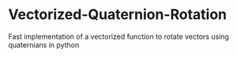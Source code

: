 # Vectorized-Quaternion-Rotation
Fast implementation of a vectorized function to rotate vectors using quaternians in python
